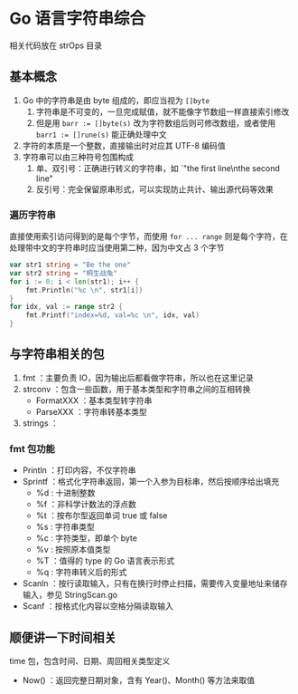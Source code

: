 # Go 语言字符串综合

相关代码放在 strOps 目录

## 基本概念

1. Go 中的字符串是由 byte 组成的，即应当视为 `[]byte`
    1. 字符串是不可变的，一旦完成赋值，就不能像字节数组一样直接索引修改
    2. 但是用 `barr := []byte(s)` 改为字符数组后则可修改数组，或者使用 `barr1 := []rune(s)` 能正确处理中文
2. 字符的本质是一个整数，直接输出时对应其 UTF-8 编码值
3. 字符串可以由三种符号包围构成
    1. 单、双引号：正确进行转义的字符串，如 `"the first line\nthe second line"
    2. 反引号：完全保留原串形式，可以实现防止共计、输出源代码等效果

### 遍历字符串

直接使用索引访问得到的是每个字节，而使用 `for ... range` 则是每个字符，在处理带中文的字符串时应当使用第二种，因为中文占 3 个字节

```go
var str1 string = "Be the one"
var str2 string = "桐生战兔"
for i := 0; i < len(str1); i++ {
    fmt.Println("%c \n", str1[i])
}
for idx, val := range str2 {
    fmt.Printf("index=%d, val=%c \n", idx, val)
}
```

## 与字符串相关的包

1. fmt ：主要负责 IO，因为输出后都看做字符串，所以也在这里记录
2. strconv ：包含一些函数，用于基本类型和字符串之间的互相转换
    - FormatXXX ：基本类型转字符串
    - ParseXXX ：字符串转基本类型
3. strings ：

### fmt 包功能

- Println ：打印内容，不仅字符串
- Sprintf ：格式化字符串返回，第一个入参为目标串，然后按顺序给出填充
    - %d : 十进制整数
    - %f ：非科学计数法的浮点数
    - %t ：按布尔型返回单词 true 或 false
    - %s : 字符串类型
    - %c : 字符类型，即单个 byte
    - %v : 按照原本值类型
    - %T ：值得的 type 的 Go 语言表示形式
    - %q : 字符串转义后的形式
- Scanln ：按行读取输入，只有在换行时停止扫描，需要传入变量地址来储存输入，参见 StringScan.go
- Scanf ：按格式化内容以空格分隔读取输入

## 顺便讲一下时间相关

time 包，包含时间、日期、周回相关类型定义

- Now() ：返回完整日期对象，含有 Year()、Month() 等方法来取值